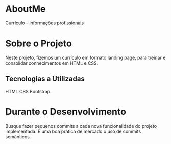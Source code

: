# AboutMe
Currículo - informações profissionais

# Sobre o Projeto
Neste projeto, fizemos um currículo em formato landing page, para treinar e consolidar conhecimentos em HTML e CSS.

## Tecnologias a Utilizadas
HTML
CSS
Bootstrap

# Durante o Desenvolvimento
Busque fazer pequenos commits a cada nova funcionalidade do projeto implementada.
É uma boa prática de mercado o uso de commits semânticos. 
